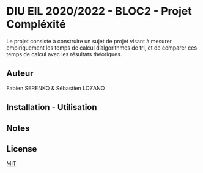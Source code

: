 <!-- 
    Source pour l'écriture d'un REAMDE en mardown : https://www.makeareadme.com/ 
-->
# DIU EIL 2020/2022 - BLOC2 - Projet Compléxité
Le projet consiste à construire un sujet de projet visant à mesurer empiriquement les temps de calcul
d’algorithmes de tri, et de comparer ces temps de calcul avec les résultats théoriques.

## Auteur
Fabien SERENKO & Sébastien LOZANO

## Installation - Utilisation

## Notes

## License
[MIT](https://choosealicense.com/licenses/mit/)